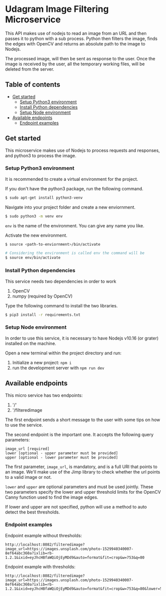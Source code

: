 # Udagram Image Filtering Microservice

This API makes use of nodejs to read an image from an URL and then passes it to python with a sub process. Python then filters the image, finds the edges with OpenCV and returns an absolute path to the image to Nodejs.

The processed image, will then be sent as response to the user. Once the image is received by the user, all the temporary working files, will be deleted from the server.

## Table of contents
+ [Get started](#get-started)
  * [Setup Python3 environment](#setup-python3-environment)
  * [Install Python dependencies](#install-python-dependencies)
  * [Setup Node environment](#setup-node-environment)
+ [Available endpoints](#availabe-endpoints)
  * [Endpoint examples](#endpoint-examples)



## Get started
This microservice makes use of Nodejs to process requests and responses, and python3 to process the image.

### Setup Python3 environment
It is recommended to create a virtual environment for the project.

If you don't have the python3 package, run the following command.
```sh
$ sudo apt-get install python3-venv
```

Navigate into your project folder and create a new enviornment.
```sh
$ sudo python3 -m venv env
```

`env` is the name of the environment. You can give any name you like.

Activate the new environment.

```sh
$ source <path-to-enviornment>/bin/activate

# Considering the environment is called env the command will be
$ source env/bin/activate
```

### Install Python dependencies
This service needs two dependencies in order to work
1. OpenCV
2. numpy (required by OpenCV)

Type the following command to install the two libraries.
```sh
$ pip3 install -r requirements.txt
```

### Setup Node environment

In order to use this service, it is necessary to have Nodejs v10.16 (or grater) installed on the machine.

Open a new terminal within the project directory and run:

1. Initialize a new project: `npm i`
2. run the development server with `npm run dev`

## Available endpoints

This micro service has two endpoints:
1. '/'
2. '/filteredimage

The first endpoint sends a short message to the user with some tips on how to use the service.

The second endpoint is the important one. It accepts the following query parameters:

```
image_url [required]
lower [optional - upper parameter must be provided]
upper [optional - lower parameter must be provided]
```

The first parameter, `image_url`, is mandatory, and is a full URI that points to an image.
We'll make use of the Jimp library to check whether the url points to a valid image or not.

`lower` and `upper` are optional parameters and must be used jointly. These two parameters specify the lower and upper threshold limits for the OpenCV Canny function used to find the image edges.

If lower and upper are not specified, python will use a method to auto detect the best thresholds.

### Endpoint examples

Endpoint example without thresholds:
```
http://localhost:8082/filteredimage?image_url=https://images.unsplash.com/photo-1529940340007-8ef64abc360a?ixlib=rb-1.2.1&ixid=eyJhcHBfaWQiOjEyMDd9&auto=format&fit=crop&w=753&q=80
```

Endpoint example with thresholds:
```
http://localhost:8082/filteredimage?image_url=https://images.unsplash.com/photo-1529940340007-8ef64abc360a?ixlib=rb-1.2.1&ixid=eyJhcHBfaWQiOjEyMDd9&auto=format&fit=crop&w=753&q=80&lower=50&upper=200
```
